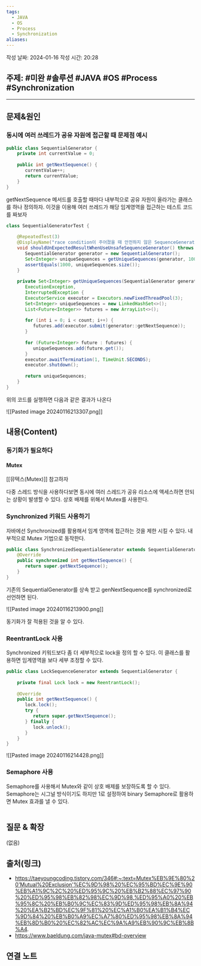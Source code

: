 ```yaml
---
tags:
  - JAVA
  - OS
  - Process
  - Synchronization
aliases:
---
```

작성 날짜: 2024-01-16
작성 시간: 20:28

## 주제: #미완 #솔루션 #JAVA #OS #Process #Synchronization 

----

## 문제&원인
### 동시에 여러 쓰레드가 공유 자원에 접근할 때 문제점 예시
```java
public class SequentialGenerator {  
    private int currentValue = 0;  
  
    public int getNextSequence() {  
       currentValue++;  
       return currentValue;  
    }  
}
```

getNextSequence 메서드를 호출할 때마다 내부적으로 공유 자원이 올라가는 클래스를 하나 정의하자. 이것을 이용해 여러 쓰레드가 해당 임계영역을 접근하는 테스트 코드를 짜보자

```java
class SequentialGeneratorTest {  
  
    @RepeatedTest(3)  
    @DisplayName("race condition이 주어졌을 때 안전하지 않은 SequenceGenerator 사용시 예측하지 못한 결과가 나온다")  
    void shouldUnExpectedResultWhenUseUnsafeSequenceGenerator() throws ExecutionException, InterruptedException {  
       SequentialGenerator generator = new SequentialGenerator();  
       Set<Integer> uniqueSequences = getUniqueSequences(generator, 1000);  
       assertEquals(1000, uniqueSequences.size());  
    }  
  
    private Set<Integer> getUniqueSequences(SequentialGenerator generator, int count) throws  
       ExecutionException,  
       InterruptedException {  
       ExecutorService executor = Executors.newFixedThreadPool(3);  
       Set<Integer> uniqueSequences = new LinkedHashSet<>();  
       List<Future<Integer>> futures = new ArrayList<>();  
  
       for (int i = 0; i < count; i++) {  
          futures.add(executor.submit(generator::getNextSequence));  
       }  
  
       for (Future<Integer> future : futures) {  
          uniqueSequences.add(future.get());  
       }  
       executor.awaitTermination(1, TimeUnit.SECONDS);  
       executor.shutdown();  
  
       return uniqueSequences;  
    }  
}
```

위의 코드를 실행하면 다음과 같은 결과가 나온다

![[Pasted image 20240116213307.png]]
## 내용(Content)
### 동기화가 필요하다
#### Mutex
[[뮤텍스(Mutex)]] 참고하자

다중 스레드 방식을 사용하다보면 동시에 여러 스레드가 공유 리소스에 액세스하면 안되는 상황이 발생할 수 있다. 상호 배제를 위해서 Mutex를 사용한다.

### Synchronized 키워드 사용하기
자바에선 Synchronized를 활용해서 임계 영역에 접근하는 것을 제한 시킬 수 있다. 내부적으로 Mutex 기법으로 동작한다.

```java
public class SynchronizedSequentialGenerator extends SequentialGenerator {  
    @Override  
    public synchronized int getNextSequence() {  
       return super.getNextSequence();  
    }  
}
```

기존의 SequentialGenerator를 상속 받고 genNextSequence를 synchronized로 선언하면 된다.

![[Pasted image 20240116213900.png]]

동기화가 잘 적용된 것을 알 수 있다.

### ReentrantLock 사용
Synchronized 키워드보다 좀 더 세부적으로 lock을 정의 할 수 있다. 이 클래스를 활용하면 임계영역을 보다 세부 조정할 수 있다.

```java
public class LockSequenceGenerator extends SequentialGenerator {  
  
    private final Lock lock = new ReentrantLock();  
  
    @Override  
    public int getNextSequence() {  
       lock.lock();  
       try {  
          return super.getNextSequence();  
       } finally {  
          lock.unlock();  
       }  
    }  
}
```

![[Pasted image 20240116214428.png]]

### Semaphore 사용
Semaphore를 사용해서 Mutex와 같이 상호 배제를 보장하도록 할 수 있다. Semaphore는 시그널 방식이기도 하지만 1로 설정하여 binary Semaphore로 활용하면 Mutex 효과를 낼 수 있다.

```java

```
## 질문 & 확장

(없음)

## 출처(링크)
- https://taeyoungcoding.tistory.com/346#:~:text=Mutex%EB%9E%80%20'Mutual%20Exclusion'%EC%9D%98%20%EC%95%BD%EC%9E%90%EB%A1%9C%2C%20%ED%95%9C%20%EB%B2%88%EC%97%90%20%ED%95%98%EB%82%98%EC%9D%98,%ED%95%A0%20%EB%95%8C%20%EB%B0%9C%EC%83%9D%ED%95%98%EB%8A%94%20%EA%B2%BD%EC%9F%81%20%EC%A1%B0%EA%B1%B4%EC%9D%84%20%EB%B0%A9%EC%A7%80%ED%95%98%EB%8A%94%EB%8D%B0%20%EC%82%AC%EC%9A%A9%EB%90%9C%EB%8B%A4.
- https://www.baeldung.com/java-mutex#bd-overview
## 연결 노트










